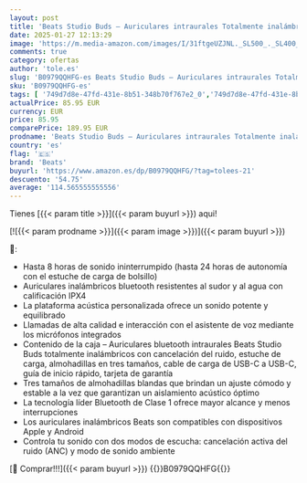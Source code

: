 ```yaml
---
layout: post
title: 'Beats Studio Buds – Auriculares intraurales Totalmente inalámbricos con cancelación del Ruido – Auriculares Bluetooth Resistentes al Sudor  compatibles con Apple y Android – Rojo'
date: 2025-01-27 12:13:29
image: 'https://m.media-amazon.com/images/I/31ftgeUZJNL._SL500_._SL400_.jpg'
comments: true
category: ofertas
author: 'tole.es'
slug: 'B0979QQHFG-es Beats Studio Buds – Auriculares intraurales Totalmente...'
sku: 'B0979QQHFG-es'
tags: [ '749d7d8e-47fd-431e-8b51-348b70f767e2_0','749d7d8e-47fd-431e-8b51-348b70f767e2_601','749d7d8e-47fd-431e-8b51-348b70f767e2_9001','749d7d8e-47fd-431e-8b51-348b70f767e2_9801','Apple','Arborist Merchandising Root','Auriculares para equipo de audio','Auriculares y accesorios','Beats','Electrónica','Self Service','Special Features Stores','Wireless Category page - Wearables','apple','beats','🇪🇸', ]
actualPrice: 85.95 EUR
currency: EUR
price: 85.95
comparePrice: 189.95 EUR
prodname: 'Beats Studio Buds – Auriculares intraurales Totalmente inalámbricos con cancelación del Ruido – Auriculares Bluetooth Resistentes al Sudor  compatibles con Apple y Android – Rojo'
country: 'es'
flag: '🇪🇸'
brand: 'Beats'
buyurl: 'https://www.amazon.es/dp/B0979QQHFG/?tag=tolees-21'
descuento: '54.75'
average: '114.565555555556'
---
```


Tienes [{{< param title >}}]({{< param buyurl >}}) aqui!

[![{{< param prodname >}}]({{< param image >}})]({{< param buyurl >}})

🔎:

- Hasta 8 horas de sonido ininterrumpido (hasta 24 horas de autonomía con el estuche de carga de bolsillo)
- Auriculares inalámbricos bluetooth resistentes al sudor y al agua con calificación IPX4
- La plataforma acústica personalizada ofrece un sonido potente y equilibrado
- Llamadas de alta calidad e interacción con el asistente de voz mediante los micrófonos integrados
- Contenido de la caja – Auriculares bluetooth intraurales Beats Studio Buds totalmente inalámbricos con cancelación del ruido, estuche de carga, almohadillas en tres tamaños, cable de carga de USB-C a USB-C, guía de inicio rápido, tarjeta de garantía
- Tres tamaños de almohadillas blandas que brindan un ajuste cómodo y estable a la vez que garantizan un aislamiento acústico óptimo
- La tecnología líder Bluetooth de Clase 1 ofrece mayor alcance y menos interrupciones
- Los auriculares inalámbricos Beats son compatibles con dispositivos Apple y Android
- Controla tu sonido con dos modos de escucha: cancelación activa del ruido (ANC) y modo de sonido ambiente

[🛒 Comprar!!!]({{< param buyurl >}})
{{<world>}}B0979QQHFG{{</world>}}

